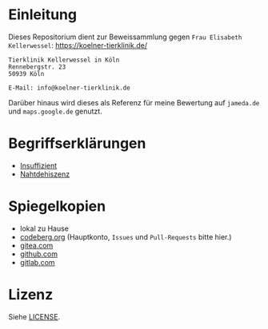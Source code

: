 # Einleitung
Dieses Repositorium dient zur Beweissammlung gegen `Frau Elisabeth Kellerwessel`: https://koelner-tierklinik.de/

```no-highlight
Tierklinik Kellerwessel in Köln
Rennebergstr. 23
50939 Köln

E-Mail: info@koelner-tierklinik.de
```

Darüber hinaus wird dieses als Referenz für meine Bewertung auf `jameda.de` und `maps.google.de` genutzt.

# Begriffserklärungen
* [Insuffizient](https://flexikon.doccheck.com/de/Insuffizient)
* [Nahtdehiszenz](https://flexikon.doccheck.com/de/Nahtdehiszenz)

# Spiegelkopien
* lokal zu Hause
* [codeberg.org](https://codeberg.org/keks24/beweissammlung-nahtdehiszenz-elisabeth-kellerwessel) (Hauptkonto, `Issues` und `Pull-Requests` bitte hier.)
* [gitea.com](https://gitea.com/keks24/beweissammlung-nahtdehiszenz-elisabeth-kellerwessel)
* [github.com](https://github.com/keks24/beweissammlung-nahtdehiszenz-elisabeth-kellerwessel)
* [gitlab.com](https://gitlab.com/keks24/beweissammlung-nahtdehiszenz-elisabeth-kellerwessel)

# Lizenz
Siehe [LICENSE](LICENSE).
